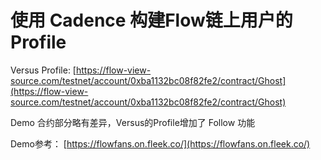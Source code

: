 # 使用 Cadence 构建Flow链上用户的Profile













Versus Profile:  [https://flow-view-source.com/testnet/account/0xba1132bc08f82fe2/contract/Ghost](https://flow-view-source.com/testnet/account/0xba1132bc08f82fe2/contract/Ghost)

Demo 合约部分略有差异，Versus的Profile增加了 Follow 功能

Demo参考： [https://flowfans.on.fleek.co/](https://flowfans.on.fleek.co/)


